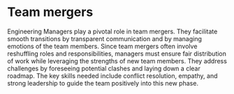 # Team mergers

Engineering Managers play a pivotal role in team mergers. They facilitate smooth transitions by transparent communication and by managing emotions of the team members. Since team mergers often involve reshuffling roles and responsibilities, managers must ensure fair distribution of work while leveraging the strengths of new team members. They address challenges by foreseeing potential clashes and laying down a clear roadmap. The key skills needed include conflict resolution, empathy, and strong leadership to guide the team positively into this new phase.